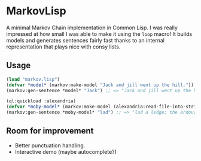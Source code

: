 # MarkovLisp

A minimal Markov Chain implementation in Common Lisp. I was really impressed at how small I was able to make it using the `loop` macro! It builds models and generates sentences fairly fast thanks to an internal representation that plays nice with consy lists.

## Usage

```lisp
(load "markov.lisp")
(defvar *model* (markov:make-model "Jack and jill went up the hill."))
(markov:gen-sentence *model* "Jack") ;; => "Jack and jill went up the hill."

(ql:quickload :alexandria)
(defvar *moby-model* (markov:make-model (alexandria:read-file-into-string "moby-dick.txt")))
(markov:gen-sentence *moby-model* "lad") ;; => "lad a ledge; the ardour to exhale from the utmost energies."
```

## Room for improvement

* Better punctuation handling.
* Interactive demo (maybe autocomplete?)
